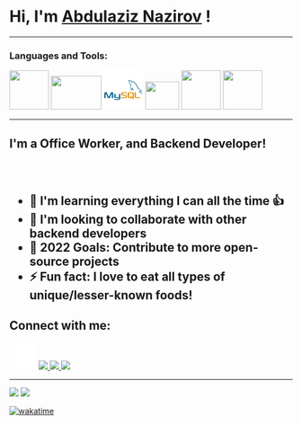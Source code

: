 <h1>Hi, I'm <a href="https://t.me/cyber_senior" target="_blank">Abdulaziz Nazirov</a> !</h1>
<hr>	
<h3>Languages and Tools:</h3>
<div style="displey: flex">
<img src="https://cdn-icons-png.flaticon.com/128/5968/5968332.png" width="70px" height="70px">  <img src="https://cdn.icon-icons.com/icons2/2699/PNG/512/laravel_logo_icon_170314.png" width="90px" height="60px"> <img src="https://raw.githubusercontent.com/devicons/devicon/master/icons/mysql/mysql-original-wordmark.svg" alt="mysql" width="70px" height="70px"/> <!--<img src="https://cdn-icons-png.flaticon.com/512/5968/5968313.png" width="70px" height="50px">-->  <img src="https://cdn-icons-png.flaticon.com/512/3094/3094453.png" width="60px" height="50px">  <!--img src="https://cdn-icons-png.flaticon.com/512/25/25719.png" width="60px" height="65px"-->  <img src="https://cdn-icons-png.flaticon.com/512/733/733609.png" width="70px" height="70px">  <img src="https://cdn-icons-png.flaticon.com/512/136/136443.png" width="70px" height="70px" >
</div>
<hr>
<h2>I'm a Office Worker, and Backend Developer!<h2>
<br>
  <ul style="font-size="12px">
    <li>🌱 I'm learning everything I can all the time 👍</li>
    <li>👯 I'm looking to collaborate with other backend developers</li>
    <li>🥅 2022 Goals: Contribute to more open-source projects</li>
    <li>⚡ Fun fact: I love to eat all types of unique/lesser-known foods!</li>
      
  </ul>
                             
<h2>Connect with me:</h2>
<div style="displey: flex">   
<a href="https://nazirov.uz/"><img src="https://raw.githubusercontent.com/codeSTACKr/codeSTACKr/master/img/globe-dark.svg" style="displey: flex"></a> 
<a href="https://instagram.com/nazirov_dev/"><img src="https://cdn-icons-png.flaticon.com/512/174/174855.png" width="23px">   </a> 
<a href="https://t.me/cyber_senior"><img src="https://cdn-icons-png.flaticon.com/512/2111/2111646.png" width="24px">          </a>                                                                                <a href="https://facebook.com/nazirovdev/"><img src="https://cdn-icons-png.flaticon.com/512/174/174848.png" width="23px">  </a>
                                                                                                </div>
                                                                                                <hr>

<img src="https://github-readme-stats.vercel.app/api/top-langs/?username=Nazirov-Dev&show_icons=true&theme=radical">
                                                                                                                   
<img src="https://github-readme-stats.vercel.app/api?username=Nazirov-Dev&count_private=false&show_icons=true&theme=radical">

                                                                                                                            
[![wakatime](https://wakatime.com/badge/user/155950c3-05de-4747-8d5c-a23f99f7da30.svg)](https://wakatime.com/@155950c3-05de-4747-8d5c-a23f99f7da30)
